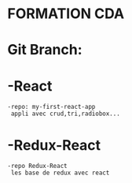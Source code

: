 #  FORMATION CDA
# Git Branch:
#  -React
    -repo: my-first-react-app
     appli avec crud,tri,radiobox...
#  -Redux-React
    -repo Redux-React
     les base de redux avec react
